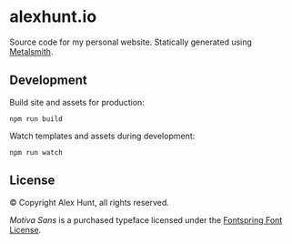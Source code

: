 # alexhunt.io

Source code for my personal website. Statically generated using [Metalsmith](http://www.metalsmith.io/).

## Development

Build site and assets for production:

    npm run build

Watch templates and assets during development:

    npm run watch

## License

© Copyright Alex Hunt, all rights reserved.

_Motiva Sans_ is a purchased typeface licensed under the [Fontspring Font License](https://www.fontspring.com/lic/lv4e5lv2k2).
